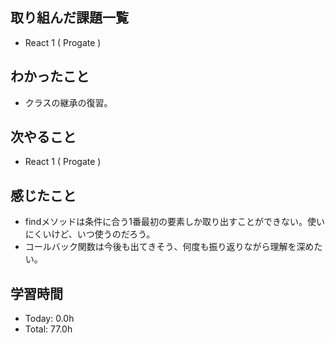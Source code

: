 ## 取り組んだ課題一覧
- React 1 ( Progate )
## わかったこと
- クラスの継承の復習。
## 次やること
- React 1 ( Progate )
## 感じたこと
- findメソッドは条件に合う1番最初の要素しか取り出すことができない。使いにくいけど、いつ使うのだろう。
- コールバック関数は今後も出てきそう、何度も振り返りながら理解を深めたい。
## 学習時間
- Today: 0.0h
- Total: 77.0h
